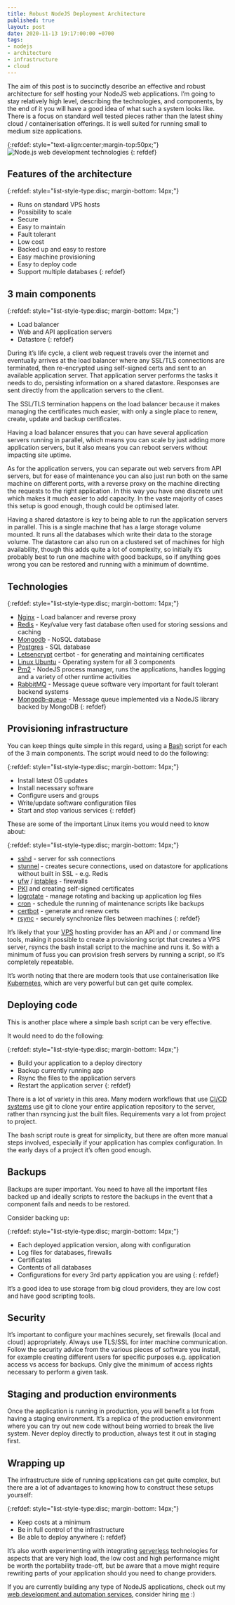```yaml
---
title: Robust NodeJS Deployment Architecture
published: true
layout: post
date: 2020-11-13 19:17:00:00 +0700
tags:
- nodejs
- architecture
- infrastructure
- cloud
---
```

The aim of this post is to succinctly describe an effective and robust architecture for self hosting your NodeJS web applications. I’m going to stay relatively high level, describing the technologies, and components, by the end of it you will have a good idea of what such a system looks like. There is a focus on standard well tested pieces rather than the latest shiny cloud / containerisation offerings. It is well suited for running small to medium size applications.

{:refdef: style="text-align:center;margin-top:50px;"}
![Node.js web development technologies]({{site.baseurl}}/assets/images/nodejs-web-development-technologies.png)
{: refdef}

## Features of the architecture

{:refdef: style="list-style-type:disc; margin-bottom: 14px;"}
- Runs on standard VPS hosts 
- Possibility to scale
- Secure
- Easy to maintain
- Fault tolerant
- Low cost
- Backed up and easy to restore
- Easy machine provisioning
- Easy to deploy code
- Support multiple databases
{: refdef}

## 3 main components

{:refdef: style="list-style-type:disc; margin-bottom: 14px;"}
- Load balancer
- Web and API application servers
- Datastore
{: refdef}

During it’s life cycle, a client web request travels over the internet and eventually arrives at the load balancer where any SSL/TLS connections are terminated, then re-encrypted using self-signed certs and sent to an available application server. That application server performs the tasks it needs to do, persisting information on a shared datastore. Responses are sent directly from the application servers to the client.

The SSL/TLS termination happens on the load balancer because it makes managing the certificates much easier, with only a single place to renew, create, update and backup certificates.

Having a load balancer ensures that you can have several application servers running in parallel, which means you can scale by just adding more application servers, but it also means you can reboot servers without impacting site uptime.

As for the application servers, you can separate out web servers from API servers, but for ease of maintenance you can also just run both on the same machine on different ports, with a reverse proxy on the machine directing the requests to the right application. In this way you have one discrete unit which makes it much easier to add capacity. In the vaste majority of cases this setup is good enough, though could be optimised later.

Having a shared datastore is key to being able to run the application servers in parallel. This is a single machine that has a large storage volume mounted. It runs all the databases which write their data to the storage volume. The datastore can also run on a clustered set of machines for high availability, though this adds quite a lot of complexity, so initially it’s probably best to run one machine with good backups, so if anything goes wrong you can be restored and running with a minimum of downtime.

## Technologies

{:refdef: style="list-style-type:disc; margin-bottom: 14px;"}
- [Nginx](https://www.nginx.com) - Load balancer and reverse proxy
- [Redis](https://redis.io) - Key/value very fast database often used for storing sessions and caching
- [Mongodb](https://www.mongodb.com) - NoSQL database
- [Postgres](https://www.postgresql.org) - SQL database
- [Letsencrypt](https://letsencrypt.org/getting-started/ ) certbot - for generating and maintaining certificates
- [Linux Ubuntu](https://ubuntu.com) - Operating system for all 3 components
- [Pm2](https://pm2.keymetrics.io) - NodeJS process manager, runs the applications, handles logging and a variety of other runtime activities
- [RabbitMQ](https://www.rabbitmq.com) - Message queue software very important for fault tolerant backend systems
- [Mongodb-queue](https://github.com/chilts/mongodb-queue) - Message queue implemented via a NodeJS library backed by MongoDB
{: refdef}

## Provisioning infrastructure

You can keep things quite simple in this regard, using a [Bash](https://en.m.wikipedia.org/wiki/Bash_(Unix_shell)) script for each of the 3 main components. The script would need to do the following:

{:refdef: style="list-style-type:disc; margin-bottom: 14px;"}
- Install latest OS updates
- Install necessary software
- Configure users and groups
- Write/update software configuration files
- Start and stop various services
{: refdef}

These are some of the important Linux items you would need to know about:

{:refdef: style="list-style-type:disc; margin-bottom: 14px;"}
- [sshd](https://en.m.wikipedia.org/wiki/OpenSSH) - server for ssh connections
- [stunnel](https://www.stunnel.org) - creates secure connections, used on datastore for applications without built in SSL - e.g. Redis
- [ufw](https://en.m.wikipedia.org/wiki/Uncomplicated_Firewall) / [iptables](https://en.m.wikipedia.org/wiki/Iptables) - firewalls
- [PKI](https://smallstep.com/blog/everything-pki.html) and creating self-signed certificates
- [logrotate](https://www.tecmint.com/install-logrotate-to-manage-log-rotation-in-linux/) - manage rotating and backing up application log files
- [cron](https://en.m.wikipedia.org/wiki/Cron) - schedule the running of maintenance scripts like backups
- [certbot](https://certbot.eff.org/docs/) - generate and renew certs
- [rsync](https://en.m.wikipedia.org/wiki/Rsync) - securely synchronize files between machines
{: refdef}

It’s likely that your [VPS](https://en.m.wikipedia.org/wiki/Virtual_private_server) hosting provider has an API and / or command line tools, making it possible to create a provisioning script that creates a VPS server, rsyncs the bash install script to the machine and runs it. So with a minimum of fuss you can provision fresh servers by running a script, so it’s completely repeatable.

It’s worth noting that there are modern tools that use containerisation like [Kubernetes](https://en.m.wikipedia.org/wiki/Kubernetes), which are very powerful but can get quite complex.

## Deploying code

This is another place where a simple bash script can be very effective. 

It would need to do the following:

{:refdef: style="list-style-type:disc; margin-bottom: 14px;"}
- Build your application to a deploy directory
- Backup currently running app
- Rsync the files to the application servers
- Restart the application server
{: refdef}

There is a lot of variety in this area. Many modern workflows that use [CI/CD systems](https://en.m.wikipedia.org/wiki/CI/CD) use git to clone your entire application 
repository to the server, rather than rsyncing just the built files. Requirements vary a lot from project to project.

The bash script route is great for simplicity, but there are often more manual steps involved, especially if your application has complex configuration. In the early days of a project it’s often good enough.

## Backups

Backups are super important. You need to have all the important files backed up and ideally scripts to restore the backups in the event that a component fails and needs to be restored.

Consider backing up:

{:refdef: style="list-style-type:disc; margin-bottom: 14px;"}
- Each deployed application version, along with configuration
- Log files for databases, firewalls
- Certificates
- Contents of all databases
- Configurations for every 3rd party application you are using
{: refdef}

It’s a good idea to use storage from big cloud providers, they are low cost and have good scripting tools.

## Security

It’s important to configure your machines securely, set firewalls (local and cloud) appropriately. Always use TLS/SSL for inter machine communication. Follow the security advice from the various pieces of software you install, for example creating different users for specific purposes e.g. application access vs access for backups. Only give the minimum of access rights necessary to perform a given task.

## Staging and production environments

Once the application is running in production, you will benefit a lot from having a staging environment. It’s a replica of the production environment where you can try out new code without being worried to break the live system. Never deploy directly to production, always test it out in staging first.

## Wrapping up

The infrastructure side of running applications can get quite complex, but there are a lot of advantages to knowing how to construct these setups yourself:

{:refdef: style="list-style-type:disc; margin-bottom: 14px;"}
- Keep costs at a minimum
- Be in full control of the infrastructure
- Be able to deploy anywhere
{: refdef}

It’s also worth experimenting with integrating [serverless](https://serverless.css-tricks.com/about/ ) technologies for aspects that are very high load, the low cost and high performance might be worth the portability trade-off, but be aware that a move might require rewriting parts of your application should you need to change providers.

If you are currently building any type of NodeJS applications, check out my [web development and automation services](https://blog.markjgsmith.com/2018/07/04/decription-of-my-freelance-nodejs-software-services.html), consider hiring [me](https://github.com/mjgs) :)
